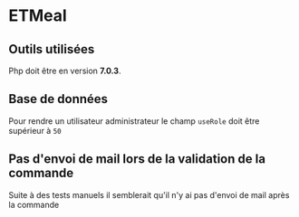 # ETMeal

## Outils utilisées

Php doit être en version **7.0.3**.

## Base de données

Pour rendre un utilisateur administrateur le champ `useRole` doit être supérieur à `50`

## Pas d'envoi de mail lors de la validation de la commande

Suite à des tests manuels il semblerait qu'il n'y ai pas d'envoi de mail après la commande